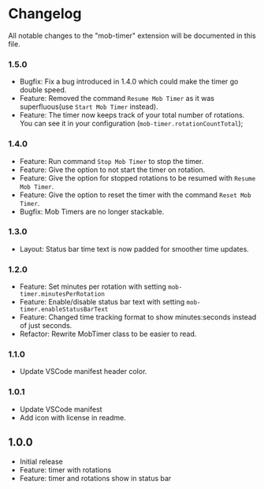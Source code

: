 # Changelog
All notable changes to the "mob-timer" extension will be documented in this file.

### 1.5.0

- Bugfix: Fix a bug introduced in 1.4.0 which could make the timer go double speed.
- Feature: Removed the command `Resume Mob Timer` as it was superfluous(use `Start Mob Timer` instead).
- Feature: The timer now keeps track of your total number of rotations. You can see it in your configuration (`mob-timer.rotationCountTotal`);


### 1.4.0

- Feature: Run command `Stop Mob Timer` to stop the timer.
- Feature: Give the option to not start the timer on rotation.
- Feature: Give the option for stopped rotations to be resumed with `Resume Mob Timer`.
- Feature: Give the option to reset the timer with the command `Reset Mob Timer`.
- Bugfix: Mob Timers are no longer stackable.


### 1.3.0

- Layout: Status bar time text is now padded for smoother time updates.


### 1.2.0

- Feature: Set minutes per rotation with setting `mob-timer.minutesPerRotation`
- Feature: Enable/disable status bar text with setting `mob-timer.enableStatusBarText`
- Feature: Changed time tracking format to show minutes:seconds instead of just seconds.
- Refactor: Rewrite MobTimer class to be easier to read.

### 1.1.0

- Update VSCode manifest header color.

### 1.0.1

- Update VSCode manifest
- Add icon with license in readme.

## 1.0.0
- Initial release
- Feature: timer with rotations
- Feature: timer and rotations show in status bar